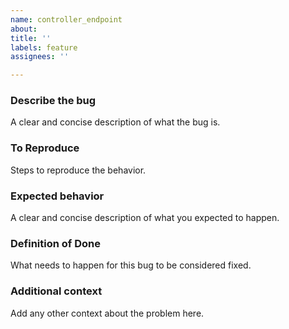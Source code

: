 ```yaml
---
name: controller_endpoint
about: 
title: ''
labels: feature
assignees: ''

---
```


### Describe the bug
A clear and concise description of what the bug is.

### To Reproduce
Steps to reproduce the behavior.

### Expected behavior
A clear and concise description of what you expected to happen.

### Definition of Done
What needs to happen for this bug to be considered fixed.
 
### Additional context
Add any other context about the problem here.
